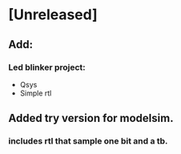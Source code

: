 # [Unreleased]

## Add:

### Led blinker project:

- Qsys
- Simple rtl

## Added try version for modelsim.

### includes rtl that sample one bit and a tb.

